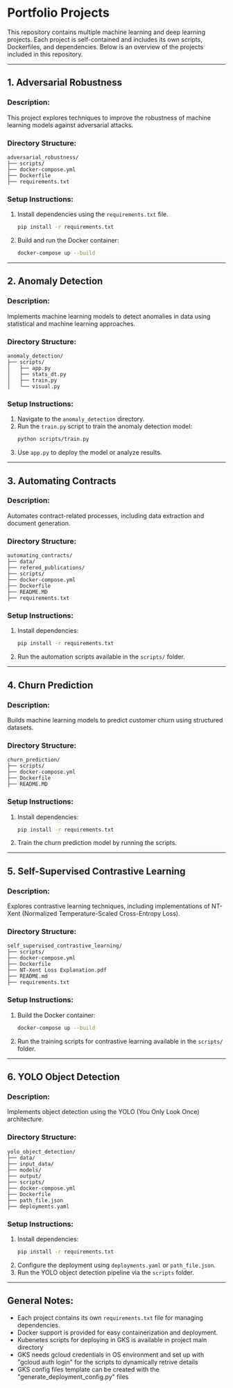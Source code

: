 # Portfolio Projects

This repository contains multiple machine learning and deep learning projects. Each project is self-contained and includes its own scripts, Dockerfiles, and dependencies. Below is an overview of the projects included in this repository.

---

## 1. **Adversarial Robustness**

### Description:
This project explores techniques to improve the robustness of machine learning models against adversarial attacks.

### Directory Structure:
```
adversarial_robustness/
├── scripts/
├── docker-compose.yml
├── Dockerfile
├── requirements.txt
```

### Setup Instructions:
1. Install dependencies using the `requirements.txt` file.
   ```bash
   pip install -r requirements.txt
   ```
2. Build and run the Docker container:
   ```bash
   docker-compose up --build
   ```

---

## 2. **Anomaly Detection**

### Description:
Implements machine learning models to detect anomalies in data using statistical and machine learning approaches.

### Directory Structure:
```
anomaly_detection/
├── scripts/
│   ├── app.py
│   ├── stats_dt.py
│   ├── train.py
│   └── visual.py
```

### Setup Instructions:
1. Navigate to the `anomaly_detection` directory.
2. Run the `train.py` script to train the anomaly detection model:
   ```bash
   python scripts/train.py
   ```
3. Use `app.py` to deploy the model or analyze results.

---

## 3. **Automating Contracts**

### Description:
Automates contract-related processes, including data extraction and document generation.

### Directory Structure:
```
automating_contracts/
├── data/
├── refered_publications/
├── scripts/
├── docker-compose.yml
├── Dockerfile
├── README.MD
├── requirements.txt
```

### Setup Instructions:
1. Install dependencies:
   ```bash
   pip install -r requirements.txt
   ```
2. Run the automation scripts available in the `scripts/` folder.

---

## 4. **Churn Prediction**

### Description:
Builds machine learning models to predict customer churn using structured datasets.

### Directory Structure:
```
churn_prediction/
├── scripts/
├── docker-compose.yml
├── Dockerfile
├── README.MD
```

### Setup Instructions:
1. Install dependencies:
   ```bash
   pip install -r requirements.txt
   ```
2. Train the churn prediction model by running the scripts.

---

## 5. **Self-Supervised Contrastive Learning**

### Description:
Explores contrastive learning techniques, including implementations of NT-Xent (Normalized Temperature-Scaled Cross-Entropy Loss).

### Directory Structure:
```
self_supervised_contrastive_learning/
├── scripts/
├── docker-compose.yml
├── Dockerfile
├── NT-Xent Loss Explanation.pdf
├── README.md
├── requirements.txt
```

### Setup Instructions:
1. Build the Docker container:
   ```bash
   docker-compose up --build
   ```
2. Run the training scripts for contrastive learning available in the `scripts/` folder.

---

## 6. **YOLO Object Detection**

### Description:
Implements object detection using the YOLO (You Only Look Once) architecture.

### Directory Structure:
```
yolo_object_detection/
├── data/
├── input_data/
├── models/
├── output/
├── scripts/
├── docker-compose.yml
├── Dockerfile
├── path_file.json
├── deployments.yaml
```

### Setup Instructions:
1. Install dependencies:
   ```bash
   pip install -r requirements.txt
   ```
2. Configure the deployment using `deployments.yaml` or `path_file.json`.
3. Run the YOLO object detection pipeline via the `scripts` folder.

---

## General Notes:
- Each project contains its own `requirements.txt` file for managing dependencies.
- Docker support is provided for easy containerization and deployment.
- Kubenetes scripts for deploying in GKS is available in project main directory
- GKS needs gcloud credentials in OS environment and set up with "gcloud auth login" for the scripts to dynamically retrive details
- GKS config files template can be created with the "generate_deployment_config.py" files